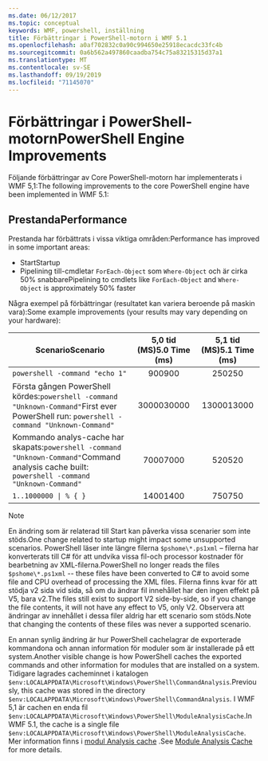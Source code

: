 ```yaml
---
ms.date: 06/12/2017
ms.topic: conceptual
keywords: WMF, powershell, inställning
title: Förbättringar i PowerShell-motorn i WMF 5.1
ms.openlocfilehash: a0af702832c0a90c994650e25918ecacdc33fc4b
ms.sourcegitcommit: 0a6b562a497860caadba754c75a83215315d37a1
ms.translationtype: MT
ms.contentlocale: sv-SE
ms.lasthandoff: 09/19/2019
ms.locfileid: "71145070"
---
```

# <a name="powershell-engine-improvements"></a><span data-ttu-id="1f2cc-103">Förbättringar i PowerShell-motorn</span><span class="sxs-lookup"><span data-stu-id="1f2cc-103">PowerShell Engine Improvements</span></span>

<span data-ttu-id="1f2cc-104">Följande förbättringar av Core PowerShell-motorn har implementerats i WMF 5,1:</span><span class="sxs-lookup"><span data-stu-id="1f2cc-104">The following improvements to the core PowerShell engine have been implemented in WMF 5.1:</span></span>

## <a name="performance"></a><span data-ttu-id="1f2cc-105">Prestanda</span><span class="sxs-lookup"><span data-stu-id="1f2cc-105">Performance</span></span>

<span data-ttu-id="1f2cc-106">Prestanda har förbättrats i vissa viktiga områden:</span><span class="sxs-lookup"><span data-stu-id="1f2cc-106">Performance has improved in some important areas:</span></span>

- <span data-ttu-id="1f2cc-107">Start</span><span class="sxs-lookup"><span data-stu-id="1f2cc-107">Startup</span></span>
- <span data-ttu-id="1f2cc-108">Pipelining till-cmdletar `ForEach-Object` som `Where-Object` och är cirka 50% snabbare</span><span class="sxs-lookup"><span data-stu-id="1f2cc-108">Pipelining to cmdlets like `ForEach-Object` and `Where-Object` is approximately 50% faster</span></span>

<span data-ttu-id="1f2cc-109">Några exempel på förbättringar (resultatet kan variera beroende på maskin vara):</span><span class="sxs-lookup"><span data-stu-id="1f2cc-109">Some example improvements (your results may vary depending on your hardware):</span></span>

| <span data-ttu-id="1f2cc-110">Scenario</span><span class="sxs-lookup"><span data-stu-id="1f2cc-110">Scenario</span></span> | <span data-ttu-id="1f2cc-111">5,0 tid (MS)</span><span class="sxs-lookup"><span data-stu-id="1f2cc-111">5.0 Time (ms)</span></span> | <span data-ttu-id="1f2cc-112">5,1 tid (MS)</span><span class="sxs-lookup"><span data-stu-id="1f2cc-112">5.1 Time (ms)</span></span> |
| -------- | :---------------: | :---------------: |
| `powershell -command "echo 1"` | <span data-ttu-id="1f2cc-113">900</span><span class="sxs-lookup"><span data-stu-id="1f2cc-113">900</span></span> | <span data-ttu-id="1f2cc-114">250</span><span class="sxs-lookup"><span data-stu-id="1f2cc-114">250</span></span> |
| <span data-ttu-id="1f2cc-115">Första gången PowerShell kördes:`powershell -command "Unknown-Command"`</span><span class="sxs-lookup"><span data-stu-id="1f2cc-115">First ever PowerShell run: `powershell -command "Unknown-Command"`</span></span> | <span data-ttu-id="1f2cc-116">30000</span><span class="sxs-lookup"><span data-stu-id="1f2cc-116">30000</span></span> | <span data-ttu-id="1f2cc-117">13000</span><span class="sxs-lookup"><span data-stu-id="1f2cc-117">13000</span></span> |
| <span data-ttu-id="1f2cc-118">Kommando analys-cache har skapats:`powershell -command "Unknown-Command"`</span><span class="sxs-lookup"><span data-stu-id="1f2cc-118">Command analysis cache built: `powershell -command "Unknown-Command"`</span></span> | <span data-ttu-id="1f2cc-119">7000</span><span class="sxs-lookup"><span data-stu-id="1f2cc-119">7000</span></span> | <span data-ttu-id="1f2cc-120">520</span><span class="sxs-lookup"><span data-stu-id="1f2cc-120">520</span></span> |
| <code>1..1000000 &#124; % { }</code> | <span data-ttu-id="1f2cc-121">1400</span><span class="sxs-lookup"><span data-stu-id="1f2cc-121">1400</span></span> | <span data-ttu-id="1f2cc-122">750</span><span class="sxs-lookup"><span data-stu-id="1f2cc-122">750</span></span> |

> [!NOTE]
> <span data-ttu-id="1f2cc-123">En ändring som är relaterad till Start kan påverka vissa scenarier som inte stöds.</span><span class="sxs-lookup"><span data-stu-id="1f2cc-123">One change related to startup might impact some unsupported scenarios.</span></span> <span data-ttu-id="1f2cc-124">PowerShell läser inte längre filerna `$pshome\*.ps1xml` – filerna har konverterats till C# för att undvika vissa fil-och processor kostnader för bearbetning av XML-filerna.</span><span class="sxs-lookup"><span data-stu-id="1f2cc-124">PowerShell no longer reads the files `$pshome\*.ps1xml` -- these files have been converted to C# to avoid some file and CPU overhead of processing the XML files.</span></span> <span data-ttu-id="1f2cc-125">Filerna finns kvar för att stödja v2 sida vid sida, så om du ändrar fil innehållet har den ingen effekt på V5, bara v2.</span><span class="sxs-lookup"><span data-stu-id="1f2cc-125">The files still exist to support V2 side-by-side, so if you change the file contents, it will not have any effect to V5, only V2.</span></span> <span data-ttu-id="1f2cc-126">Observera att ändringar av innehållet i dessa filer aldrig har ett scenario som stöds.</span><span class="sxs-lookup"><span data-stu-id="1f2cc-126">Note that changing the contents of these files was never a supported scenario.</span></span>

<span data-ttu-id="1f2cc-127">En annan synlig ändring är hur PowerShell cachelagrar de exporterade kommandona och annan information för moduler som är installerade på ett system.</span><span class="sxs-lookup"><span data-stu-id="1f2cc-127">Another visible change is how PowerShell caches the exported commands and other information for modules that are installed on a system.</span></span> <span data-ttu-id="1f2cc-128">Tidigare lagrades cacheminnet i katalogen `$env:LOCALAPPDATA\Microsoft\Windows\PowerShell\CommandAnalysis`.</span><span class="sxs-lookup"><span data-stu-id="1f2cc-128">Previously, this cache was stored in the directory `$env:LOCALAPPDATA\Microsoft\Windows\PowerShell\CommandAnalysis`.</span></span> <span data-ttu-id="1f2cc-129">I WMF 5,1 är cachen en enda fil `$env:LOCALAPPDATA\Microsoft\Windows\PowerShell\ModuleAnalysisCache`.</span><span class="sxs-lookup"><span data-stu-id="1f2cc-129">In WMF 5.1, the cache is a single file `$env:LOCALAPPDATA\Microsoft\Windows\PowerShell\ModuleAnalysisCache`.</span></span> <span data-ttu-id="1f2cc-130">Mer information finns i [modul Analysis cache](release-notes.md#module-analysis-cache) .</span><span class="sxs-lookup"><span data-stu-id="1f2cc-130">See [Module Analysis Cache](release-notes.md#module-analysis-cache) for more details.</span></span>